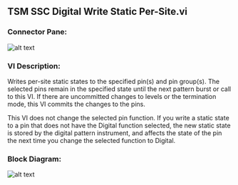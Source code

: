 ## **TSM SSC Digital Write Static Per-Site.vi**
### Connector Pane:
![alt text](/Instrument%20Control/Digital/Static/TSM%20SSC%20Digital%20Write%20Static%20Per-Site.vic.png "TSM SSC Digital Write Static Per-Site.vi connector pane")

### VI Description:
Writes per-site static states to the specified pin(s) and pin group(s). The selected pins remain in the specified state until the next pattern burst or call to this VI. If there are uncommitted changes to levels or the termination mode, this VI commits the changes to the pins.

This VI does not change the selected pin function. If you write a static state to a pin that does not have the Digital function selected, the new static state is stored by the digital pattern instrument, and affects the state of the pin the next time you change the selected function to Digital.

### Block Diagram:
![alt text](/Instrument%20Control/Digital/Static/TSM%20SSC%20Digital%20Write%20Static%20Per-Site.vid.png "TSM SSC Digital Write Static Per-Site.vi block diagram")
